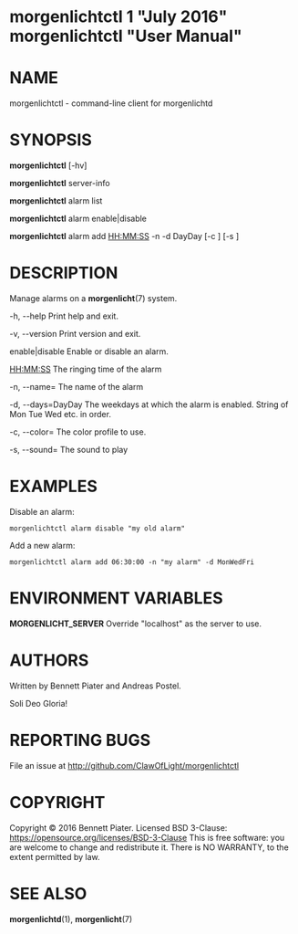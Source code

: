 # morgenlichtctl 1 "July 2016" morgenlichtctl "User Manual"

# NAME

morgenlichtctl - command-line client for morgenlichtd

# SYNOPSIS

**morgenlichtctl** [-hv]

**morgenlichtctl** server-info

**morgenlichtctl** alarm list

**morgenlichtctl** alarm enable|disable <ALARM>

**morgenlichtctl** alarm add <HH:MM:SS> -n <ALARM> -d DayDay [-c <COLOR>] [-s <SOUND>]

# DESCRIPTION

Manage alarms on a **morgenlicht**(7) system.

 -h, --help                Print help and exit.

 -v, --version             Print version and exit.

 enable|disable <ALARM>    Enable or disable an alarm.

 <HH:MM:SS>                The ringing time of the alarm

 -n, --name=<ALARM>        The name of the alarm

 -d, --days=DayDay         The weekdays at which the alarm is enabled. String of Mon Tue Wed etc. in order.

 -c, --color=<COLOR>       The color profile to use.

 -s, --sound=<SOUND>       The sound to play

# EXAMPLES

Disable an alarm:

```
morgenlichtctl alarm disable "my old alarm"
```

Add a new alarm:

```
morgenlichtctl alarm add 06:30:00 -n "my alarm" -d MonWedFri
```

# ENVIRONMENT VARIABLES

**MORGENLICHT_SERVER** Override "localhost" as the server to use.

# AUTHORS

Written by Bennett Piater and Andreas Postel.

Soli Deo Gloria!

# REPORTING BUGS

File an issue at http://github.com/ClawOfLight/morgenlichtctl

# COPYRIGHT

Copyright © 2016 Bennett Piater. Licensed BSD 3-Clause: https://opensource.org/licenses/BSD-3-Clause
This is free software: you are welcome to change and redistribute it.
There is NO WARRANTY, to the extent permitted by law.

# SEE ALSO

**morgenlichtd**(1), **morgenlicht**(7)
